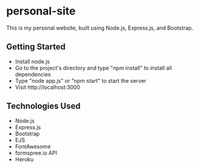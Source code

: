 # personal-site

This is my personal website, built using Node.js, Express.js, and Bootstrap. 

## Getting Started

- Install node.js
- Go to the project's directory and type "npm install" to install all dependencies
- Type "node app.js" or "npm start" to start the server 
- Visit http://localhost:3000

## Technologies Used

* Node.js
* Express.js 
* Bootstrap
* EJS
* FontAwesome
* formspree.io API
* Heroku

